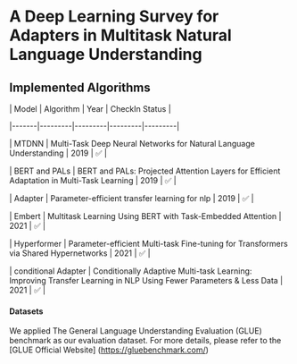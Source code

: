 # A Deep Learning Survey for Adapters in Multitask Natural Language Understanding


## Implemented Algorithms


| Model | Algorithm | Year | CheckIn Status | 

|-------|---------|---------|---------|---------|

|  MTDNN  | Multi-Task Deep Neural Networks for Natural Language Understanding | 2019 |   ✅   |

|  BERT and PALs  | BERT and PALs: Projected Attention Layers for Efficient Adaptation in Multi-Task Learning | 2019 |   ✅   |

|  Adapter  | Parameter-efficient transfer learning for nlp | 2019 |   ✅   |

|  Embert  | Multitask Learning Using BERT with Task-Embedded Attention | 2021 |   ✅   |

|  Hyperformer  | Parameter-efficient Multi-task Fine-tuning for Transformers via Shared Hypernetworks | 2021 |   ✅   |

|  conditional Adapter   | Conditionally Adaptive Multi-task Learning: Improving Transfer Learning in NLP Using Fewer Parameters & Less Data | 2021 |   ✅   |



#### Datasets

We applied The General Language Understanding Evaluation (GLUE) benchmark as our evaluation dataset. For more details, please refer to the [GLUE Official Website] (https://gluebenchmark.com/)
